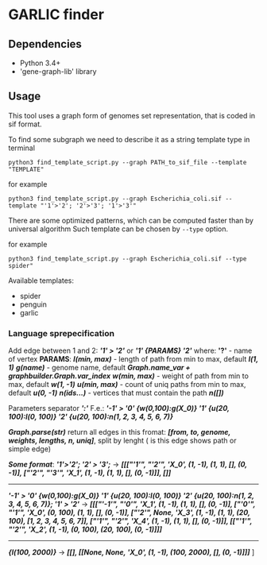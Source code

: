 # GARLIC finder

## Dependencies

* Python 3.4+
* 'gene-graph-lib' library

## Usage

This tool uses a graph form of genomes set representation, that is coded in sif format.

To find some subgraph we need to describe it as a string template type in terminal

`python3 find_template_script.py --graph PATH_to_sif_file --template "TEMPLATE"`

for example

`python3 find_template_script.py --graph Escherichia_coli.sif --template "'1'>'2'; '2'>'3'; '1'>'3'"`

There are some optimized patterns, which can be computed faster than by universal algorithm
Such template can be chosen by `--type` option.


for example

`python3 find_template_script.py --graph Escherichia_coli.sif --type spider"`

Available templates:
* spider
* penguin
* garlic





### Language sprepecification
Add edge between 1 and 2: ___'1' > '2'___ or ___'1' {PARAMS} '2'___ where:
__'?'__ -  name of vertex
**PARAMS**:
___l(min, max)___ - length of path from min to max, default ___l(1, 1)___
___g(name)___ - genome name, default ___Graph.name_var + graphbuilder.Graph.var_index___
___w(min, max)___ - weight of path from min to max, default ___w(1, -1)___
___u(min, max)___ - count of uniq paths from min to max, default ___u(0, -1)___
___n(ids...)___ - vertices that must contain the path  ___n([])___

Parameters separator ___':'___
F.e.: ___'-1' > '0' {w(0,100):g(X_0)} '1' {u(20, 100):l(0, 100)} '2' {u(20, 100):n(1, 2, 3, 4, 5, 6, 7)}___

___Graph.parse(str)___ return all edges in this fromat: ___[from, to, genome, weights, lengths, n, uniq]___, split by lenght ( is this edge shows path or simple edge)


***Some format***:
___'1'>'2'; '2' > '3';___ -> ___[[["'1'", "'2'", 'X_0', (1, -1), (1, 1), [], (0, -1)], ["'2'", "'3'", 'X_1', (1, -1), (1, 1), [], (0, -1)]], []]___
___
___'-1' > '0' {w(0,100):g(X_0)} '1' {u(20, 100):l(0, 100)} '2' {u(20, 100):n(1, 2, 3, 4, 5, 6, 7)}; '1' > '2'___ -> ___[[["'-1'", "'0'", 'X_1', (1, -1), (1, 1), [], (0, -1)], ["'0'", "'1'", 'X_0', (0, 100), (1, 1), [], (0, -1)], ["'2'", None, 'X_3', (1, -1), (1, 1), (20, 100), [1, 2, 3, 4, 5, 6, 7]], ["'1'", "'2'", 'X_4', (1, -1), (1, 1), [], (0, -1)]], [["'1'", "'2'", 'X_2', (1, -1), (0, 100), (20, 100), (0, -1)]]]___

___
___{l(100, 2000)}___ -> ___[[], [[None, None, 'X_0', (1, -1), (100, 2000), [], (0, -1)]]]___ ]
